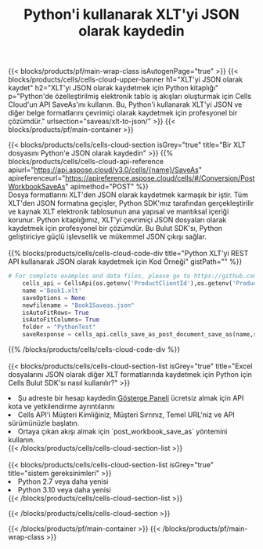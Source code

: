 ﻿---
title:  Python'i kullanarak XLT'yi JSON olarak kaydedin
description:  XLT formatındaki dosyayı JSON formatındaki dosya olarak kaydetmek için Python için Aspose.Cells Cloud SDK'yı kullanma.
---
{{< blocks/products/pf/main-wrap-class isAutogenPage="true" >}}
{{< blocks/products/cells/cells-cloud-upper-banner h1="XLT\'yi JSON olarak kaydet" h2="XLT\'yi JSON olarak kaydetmek için Python kitaplığı" p="Python\'de özelleştirilmiş elektronik tablo iş akışları oluşturmak için Cells Cloud\'un API SaveAs\'ını kullanın. Bu, Python\'i kullanarak XLT\'yi JSON ve diğer belge formatlarını çevrimiçi olarak kaydetmek için profesyonel bir çözümdür." urlsection="saveas/xlt-to-json/" >}}
{{< blocks/products/pf/main-container >}}

{{< blocks/products/cells/cells-cloud-section isGrey="true" title="Bir XLT dosyasını Python\'e JSON olarak kaydedin" >}}
{{% blocks/products/cells/cells-cloud-api-reference apiurl="https://api.aspose.cloud/v3.0/cells/{name}/SaveAs" apireferenceurl="https://apireference.aspose.cloud/cells/#/Conversion/PostWorkbookSaveAs" apimethod="POST" %}}
<br/>
Dosya formatlarını XLT'den JSON olarak kaydetmek karmaşık bir iştir. Tüm XLT'den JSON formatına geçişler, Python SDK'mız tarafından gerçekleştirilir ve kaynak XLT elektronik tablosunun ana yapısal ve mantıksal içeriği korunur. Python kitaplığımız, XLT'yi çevrimiçi JSON dosyaları olarak kaydetmek için profesyonel bir çözümdür. Bu Bulut SDK'sı, Python geliştiriciye güçlü işlevsellik ve mükemmel JSON çıkışı sağlar.
<br/>
<br/>
{{% blocks/products/cells/cells-cloud-code-div title="Python XLT\'yi REST API kullanarak JSON olarak kaydetmek için Kod Örneği" gistPath="" %}}
  
```python
# For complete examples and data files, please go to https://github.com/aspose-cells-cloud/aspose-cells-cloud-python/
    cells_api = CellsApi(os.getenv('ProductClientId'),os.getenv('ProductClientSecret'))
    name ='Book1.xlt'    
    saveOptions = None
    newfilename = "Book1Saveas.json"
    isAutoFitRows= True
    isAutoFitColumns= True
    folder = "PythonTest"
    saveResponse = cells_api.cells_save_as_post_document_save_as(name,save_options=saveOptions, newfilename=(folder +'/' + newfilename),folder=folder)
```
  
{{% /blocks/products/cells/cells-cloud-code-div %}}
<br/>
<br/>
{{< blocks/products/cells/cells-cloud-section-list isGrey="true" title="Excel dosyalarını JSON olarak diğer XLT formatlarında kaydetmek için Python için Cells Bulut SDK\'sı nasıl kullanılır?" >}}
<li> Şu adreste bir hesap kaydedin:<a href="https://dashboard.aspose.cloud/">Gösterge Paneli</a> ücretsiz almak için API kota ve yetkilendirme ayrıntılarını</li>
<li>Cells API'i Müşteri Kimliğiniz, Müşteri Sırrınız, Temel URL'niz ve API sürümünüzle başlatın.</li>
<li>Ortaya çıkan akışı almak için `post_workbook_save_as` yöntemini kullanın.</li>
{{< /blocks/products/cells/cells-cloud-section-list >}}
<br/>
<br/>
{{< blocks/products/cells/cells-cloud-section-list isGrey="true" title="sistem gereksinimleri" >}}
<li>Python 2.7 veya daha yenisi</li>
<li>Python 3.10 veya daha yenisi</li>
{{< /blocks/products/cells/cells-cloud-section-list >}}

{{< /blocks/products/cells/cells-cloud-section >}}

{{< /blocks/products/pf/main-container >}}
{{< /blocks/products/pf/main-wrap-class >}}
